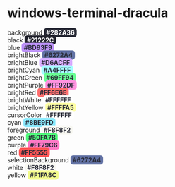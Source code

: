 # windows-terminal-dracula
background <span style="background-color: #282A36; border-radius: 6px; width: 16px; color: #fff; font-weight: bold; padding: 2px 5px 2px 5px">#282A36</span><br>
black <span style="background-color: #21222C; border-radius: 6px; width: 16px; color: #fff; font-weight: bold; padding: 2px 5px 2px 5px">#21222C</span><br>
blue <span style="background-color: #BD93F9; border-radius: 6px; width: 16px; color: #282A36; font-weight: bold; padding: 2px 5px 2px 5px">#BD93F9</span><br>
brightBlack <span style="background-color: #6272A4; border-radius: 6px; width: 16px; color: #282A36; font-weight: bold; padding: 2px 5px 2px 5px">#6272A4</span><br>
brightBlue <span style="background-color: #D6ACFF; border-radius: 6px; width: 16px; color: #282A36; font-weight: bold; padding: 2px 5px 2px 5px">#D6ACFF</span><br>
brightCyan <span style="background-color: #A4FFFF; border-radius: 6px; width: 16px; color: #282A36; font-weight: bold; padding: 2px 5px 2px 5px">#A4FFFF</span><br>
brightGreen <span style="background-color: #69FF94; border-radius: 6px; width: 16px; color: #282A36; font-weight: bold; padding: 2px 5px 2px 5px">#69FF94</span><br>
brightPurple <span style="background-color: #FF92DF; border-radius: 6px; width: 16px; color: #282A36; font-weight: bold; padding: 2px 5px 2px 5px">#FF92DF</span><br>
brightRed <span style="background-color: #FF6E6E; border-radius: 6px; width: 16px; color: #282A36; font-weight: bold; padding: 2px 5px 2px 5px">#FF6E6E</span><br>
brightWhite <span style="background-color: #FFFFFF; border-radius: 6px; width: 16px; color: #282A36; font-weight: bold; padding: 2px 5px 2px 5px">#FFFFFF</span><br>
brightYellow <span style="background-color: #FFFFA5; border-radius: 6px; width: 16px; color: #282A36; font-weight: bold; padding: 2px 5px 2px 5px">#FFFFA5</span><br>
cursorColor <span style="background-color: #FFFFFF; border-radius: 6px; width: 16px; color: #282A36; font-weight: bold; padding: 2px 5px 2px 5px">#FFFFFF</span><br>
cyan <span style="background-color: #8BE9FD; border-radius: 6px; width: 16px; color: #282A36; font-weight: bold; padding: 2px 5px 2px 5px">#8BE9FD</span><br>
foreground <span style="background-color: #F8F8F2; border-radius: 6px; width: 16px; color: #282A36; font-weight: bold; padding: 2px 5px 2px 5px">#F8F8F2</span><br>
green <span style="background-color: #50FA7B; border-radius: 6px; width: 16px; color: #282A36; font-weight: bold; padding: 2px 5px 2px 5px">#50FA7B</span><br>
purple <span style="background-color: #FF79C6; border-radius: 6px; width: 16px; color: #282A36; font-weight: bold; padding: 2px 5px 2px 5px">#FF79C6</span><br>
red <span style="background-color: #FF5555; border-radius: 6px; width: 16px; color: #282A36; font-weight: bold; padding: 2px 5px 2px 5px">#FF5555</span><br>
selectionBackground <span style="background-color: #6272A4; border-radius: 6px; width: 16px; color: #282A36; font-weight: bold; padding: 2px 5px 2px 5px">#6272A4</span><br>
white <span style="background-color: #F8F8F2; border-radius: 6px; width: 16px; color: #282A36; font-weight: bold; padding: 2px 5px 2px 5px">#F8F8F2</span><br>
yellow <span style="background-color: #F1FA8C; border-radius: 6px; width: 16px; color: #282A36; font-weight: bold; padding: 2px 5px 2px 5px">#F1FA8C</span><br>
